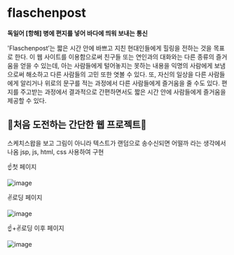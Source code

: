# flaschenpost
**독일어 [항해] 병에 편지를 넣어 바다에 띄워 보내는 통신**

'Flaschenpost’는 짧은 시간 안에 바쁘고 지친 현대인들에게 힐링을 전하는 것을 목표로 한다.
이 웹 사이트를 이용함으로써 친구들 또는 연인과의 대화와는 다른 종류의 즐거움을 얻을 수 있는데,
아는 사람들에게 털어놓지는 못하는 내용을 익명의 사람에게 보냄으로써 해소하고 다른 사람들의 고민 또한 엿볼 수 있다.
또, 자신의 일상을 다른 사람들에게 알리거나 위로의 문구를 적는 과정에서 다른 사람들에게 즐거움을 줄 수도 있다.
편지를 주고받는 과정에서 결과적으로 간편하면서도 짧은 시간 안에 사람들에게 즐거움을 제공할 수 있다.



## 🕺처음 도전하는 간단한 웹 프로젝트🕺

스케치스왑을 보고 그림이 아니라 텍스트가 랜덤으로 송수신되면 어떨까 라는 생각에서 나옴
jsp, js, html, css 사용하여 구현



☝️첫 페이지   

![image](https://user-images.githubusercontent.com/40768187/125305569-66298380-e369-11eb-8e5d-4d2733c61628.png)   


✌️로딩 페이지

![image](https://user-images.githubusercontent.com/40768187/125305615-717caf00-e369-11eb-988b-1201737b6b06.png)   


☝️+✌️로딩 이후 페이지

![image](https://user-images.githubusercontent.com/40768187/125305645-793c5380-e369-11eb-9ac5-b4870bca6685.png)   

